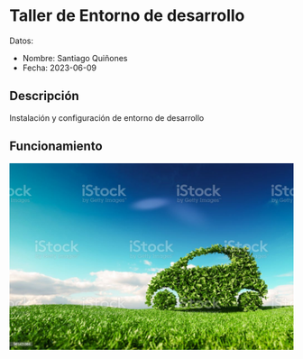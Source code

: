 # Taller de Entorno de desarrollo

Datos:

- Nombre: Santiago Quiñones
- Fecha: 2023-06-09

## Descripción

Instalación y configuración de entorno de desarrollo

## Funcionamiento

![](img/carro.jpg)

